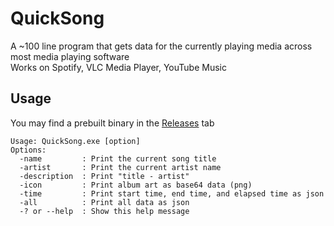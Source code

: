 # QuickSong
A ~100 line program that gets data for the currently playing media across most media playing software<br>
Works on Spotify, VLC Media Player, YouTube Music

## Usage
You may find a prebuilt binary in the [Releases](https://github.com/iiDk-the-actual/QuickSong/releases) tab
```
Usage: QuickSong.exe [option]
Options:
  -name         : Print the current song title
  -artist       : Print the current artist name
  -description  : Print "title - artist"
  -icon         : Print album art as base64 data (png)
  -time         : Print start time, end time, and elapsed time as json
  -all          : Print all data as json
  -? or --help  : Show this help message
```

